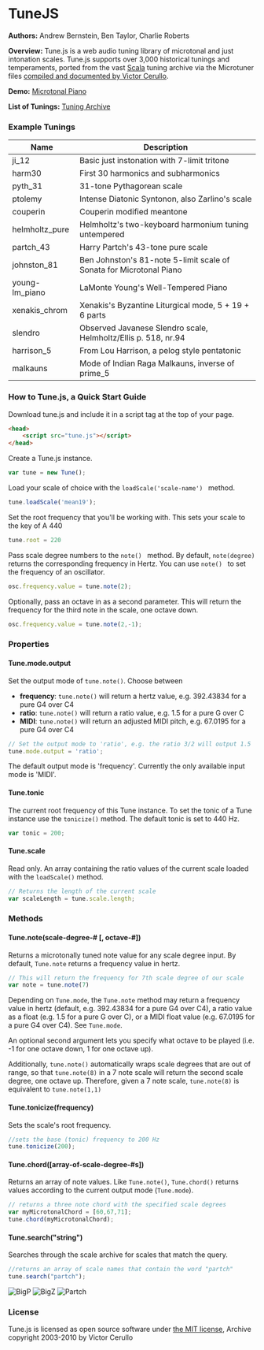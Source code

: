 # TuneJS

**Authors:** Andrew Bernstein, Ben Taylor, Charlie Roberts

**Overview:** Tune.js is a web audio tuning library of microtonal and just intonation scales. Tune.js supports over 3,000 historical tunings and temperaments, ported from the vast [Scala](http://www.huygens-fokker.org/scala/) tuning archive via the Microtuner files [compiled and documented by Victor Cerullo](http://www.venetica.net/Sites/16tone/mtx_file_specs.htm).

**Demo:** [Microtonal Piano](http://abbernie.github.io/tune/)

**List of Tunings:** [Tuning Archive](http://abbernie.github.io/tune/scales.html)

### Example Tunings

| Name | Description |
|------|-------------|
| ji_12 | Basic just instonation with 7-limit tritone |
| harm30 | First 30 harmonics and subharmonics |
| pyth_31 | 31-tone Pythagorean scale |
| ptolemy | Intense Diatonic Syntonon, also Zarlino's scale |
| couperin | Couperin modified meantone |
| helmholtz_pure | Helmholtz's two-keyboard harmonium tuning untempered |
| partch_43 | Harry Partch's 43-tone pure scale |
| johnston_81 | Ben Johnston's 81-note 5-limit scale of Sonata for Microtonal Piano |
| young-lm_piano | LaMonte Young's Well-Tempered Piano |
| xenakis_chrom | Xenakis's Byzantine Liturgical mode, 5 + 19 + 6 parts |
| slendro | Observed Javanese Slendro scale, Helmholtz/Ellis p. 518, nr.94 |
| harrison_5 | From Lou Harrison, a pelog style pentatonic |
| malkauns | Mode of Indian Raga Malkauns, inverse of prime_5 |


### How to Tune.js, a Quick Start Guide

Download tune.js and include it in a script tag at the top of your page.

```html
<head>
	<script src="tune.js"></script>
</head>
```

Create a Tune.js instance.

```js
var tune = new Tune();
```

Load your scale of choice with the ```loadScale('scale-name') ``` method.

```js
tune.loadScale('mean19');
```

Set the root frequency that you'll be working with. This sets your scale to the key of A 440

```js
tune.root = 220
```

Pass scale degree numbers to the ```note() ``` method. By default, ```note(degree) ``` returns the corresponding frequency in Hertz. You can use ```note() ``` to set the frequency of an oscillator.

```js
osc.frequency.value = tune.note(2);
```

Optionally, pass an octave in as a second parameter. This will return the frequency for the third note in the scale, one octave down.

```js
osc.frequency.value = tune.note(2,-1);
```



### Properties

#### Tune.mode.output

Set the output mode of `tune.note()`. Choose between

- **frequency**: `tune.note()` will return a hertz value, e.g. 392.43834 for a pure G4 over C4
- **ratio**: `tune.note()` will return a ratio value, e.g. 1.5 for a pure G over C
- **MIDI**: `tune.note()` will return an adjusted MIDI pitch, e.g. 67.0195 for a pure G4 over C4

```js
// Set the output mode to 'ratio', e.g. the ratio 3/2 will output 1.5
tune.mode.output = 'ratio';
```

The default output mode is 'frequency'. Currently the only available input mode is 'MIDI'.

#### Tune.tonic

The current root frequency of this Tune instance. To set the tonic of a Tune instance use the ```tonicize()``` method. The default tonic is set to 440 Hz.

```js
var tonic = 200;
```

#### Tune.scale

Read only. An array containing the ratio values of the current scale loaded with the ```loadScale()``` method.

```js
// Returns the length of the current scale
var scaleLength = tune.scale.length;
```



### Methods

#### Tune.note(scale-degree-# [, octave-#])

Returns a microtonally tuned note value for any scale degree input. By default, `Tune.note` returns a frequency value in hertz.

```js
// This will return the frequency for 7th scale degree of our scale
var note = tune.note(7)
```

Depending on `Tune.mode`, the `Tune.note` method may return a frequency value in hertz (default, e.g. 392.43834 for a pure G4 over C4), a ratio value as a float (e.g. 1.5 for a pure G over C), or a MIDI float value (e.g. 67.0195 for a pure G4 over C4). See `Tune.mode`.

An optional second argument lets you specify what octave to be played (i.e. -1 for one octave down, 1 for one octave up).

Additionally, `tune.note()` automatically wraps scale degrees that are out of range, so that `tune.note(8)` in a 7 note scale will return the second scale degree, one octave up. Therefore, given a 7 note scale, `tune.note(8)` is equivalent to `tune.note(1,1)`

#### Tune.tonicize(frequency)

Sets the scale's root frequency.

```js
//sets the base (tonic) frequency to 200 Hz
tune.tonicize(200);
```

#### Tune.chord([array-of-scale-degree-#s])

Returns an array of note values. Like `Tune.note()`, `Tune.chord()` returns values according to the current output mode (`Tune.mode`).

```js
// returns a three note chord with the specified scale degrees
var myMicrotonalChord = [60,67,71];
tune.chord(myMicrotonalChord);
```

#### Tune.search("string")

Searches through the scale archive for scales that match the query.

```js
//returns an array of scale names that contain the word "partch"
tune.search("partch");
```





![BigP](http://www.mathopenref.com/images/bioimages/pythagoras1.jpg)
![BigZ](https://upload.wikimedia.org/wikipedia/commons/thumb/2/22/Gioseffo_Zarlino.jpg/200px-Gioseffo_Zarlino.jpg)
![Partch](http://www.pas.org/images/default-source/hall-of-fame-photos/hpartch.jpg?sfvrsn=0)



### License

Tune.js is licensed as open source software under [the MIT license](https://opensource.org/licenses/MIT),
Archive copyright 2003-2010 by Victor Cerullo
